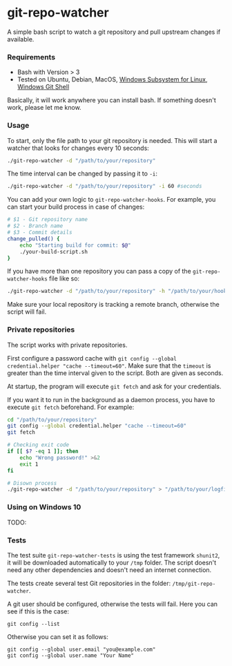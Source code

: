 # git-repo-watcher

A simple bash script to watch a git repository and pull upstream changes if available.

### Requirements

* Bash with Version > 3
* Tested on Ubuntu, Debian, MacOS, [Windows Subsystem for Linux](https://www.microsoft.com/en-us/p/ubuntu-2004-lts/9n6svws3rx71), [Windows Git Shell](https://git-scm.com/download/win)

Basically, it will work anywhere you can install bash.
If something doesn't work, please let me know.

### Usage

To start, only the file path to your git repository is needed. This will start a watcher that looks for changes every 10 seconds:
```bash
./git-repo-watcher -d "/path/to/your/repository"
```

The time interval can be changed by passing it to `-i`:
```bash
./git-repo-watcher -d "/path/to/your/repository" -i 60 #seconds
```

You can add your own logic to `git-repo-watcher-hooks`.
For example, you can start your build process in case of changes:

```bash
# $1 - Git repository name
# $2 - Branch name
# $3 - Commit details
change_pulled() {
    echo "Starting build for commit: $@"
    ./your-build-script.sh
}
```

If you have more than one repository you can pass a copy of the `git-repo-watcher-hooks` file like so:
```bash
./git-repo-watcher -d "/path/to/your/repository" -h "/path/to/your/hooks-file"
```

Make sure your local repository is tracking a remote branch, otherwise the script will fail.

### Private repositories

The script works with private repositories.

First configure a password cache with `git config --global credential.helper "cache --timeout=60"`.
Make sure that the `timeout` is greater than the time interval given to the script. Both are given as seconds.

At startup, the program will execute `git fetch` and ask for your credentials.

If you want it to run in the background as a daemon process, you have to execute `git fetch` beforehand.
For example:

```bash
cd "/path/to/your/repository"
git config --global credential.helper "cache --timeout=60"
git fetch

# Checking exit code
if [[ $? -eq 1 ]]; then
    echo "Wrong password!" >&2
    exit 1
fi

# Disown process
./git-repo-watcher -d "/path/to/your/repository" > "/path/to/your/logfile.txt" & disown
```

### Using on Windows 10

TODO:

### Tests

The test suite `git-repo-watcher-tests` is using the test framework `shunit2`, it will be downloaded automatically to your `/tmp` folder.
The script doesn't need any other dependencies and doesn't need an internet connection. 

The tests create several test Git repositories in the folder: `/tmp/git-repo-watcher`.

A git user should be configured, otherwise the tests will fail.
Here you can see if this is the case:
```
git config --list
```

Otherwise you can set it as follows:
```
git config --global user.email "you@example.com"
git config --global user.name "Your Name"
```


